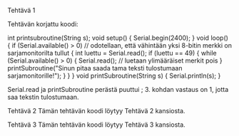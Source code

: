 Tehtävä 1

Tehtävän korjattu koodi:

int printsubroutine(String s);
void setup()
{
  Serial.begin(2400);
}
void loop()
{
  if (Serial.available() > 0) // odotellaan, että vähintään yksi 8-bitin merkki on sarjamonitorilta tullut
    {
      int luettu = Serial.read();
      if (luettu == 49)
      {
        while (Serial.available() > 0)
        {
          Serial.read(); // luetaan ylimääräiset merkit pois
        }
        printSubroutine("Sinun pitaa saada tama teksti tulostumaan sarjamonitorille!");
      }
    }
}
void printSubroutine(String s)
{
  Serial.println(s);
}

Serial.read ja printSubroutine perästä puuttui ;
3. kohdan vastaus on 1, jotta saa tekstin tulostumaan.

Tehtävä 2
Tämän tehtävän koodi löytyy Tehtävä 2 kansiosta.

Tehtävä 3
Tämän tehtävän koodi löytyy Tehtävä 3 kansiosta.